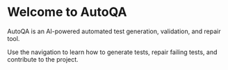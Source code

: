 # Welcome to AutoQA

AutoQA is an AI-powered automated test generation, validation, and repair tool.

Use the navigation to learn how to generate tests, repair failing tests, and contribute to the project.
